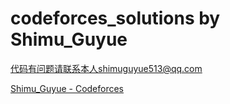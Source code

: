 # codeforces_solutions by Shimu_Guyue

代码有问题请联系本人shimuguyue513@qq.com

[Shimu_Guyue - Codeforces](https://codeforces.com/profile/Shimu_Guyue)

